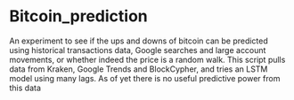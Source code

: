 # Bitcoin_prediction
An experiment to see if the ups and downs of bitcoin can be predicted using historical transactions data, Google searches and large account movements, or whether indeed the price is a random walk. This script pulls data from Kraken, Google Trends and BlockCypher, and tries an LSTM model using many lags. As of yet there is no useful predictive power from this data
